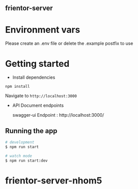 ## frientor-server

<!-- <p align="center">A progressive <a href="http://nodejs.org" target="_blank">Node.js</a> framework for building efficient and scalable server-side applications.</p>
  <p align="center"> -->
<!--
## Description

[Nest](https://github.com/nestjs/nest) framework TypeScript starter repository. -->

# Environment vars

Please create an .env file or delete the .example postfix to use

# Getting started

- Install dependencies

```
npm install
```

Navigate to `http://localhost:3000`

- API Document endpoints

  swagger-ui Endpoint : http://localhost:3000/

## Running the app

```bash
# development
$ npm run start

# watch mode
$ npm run start:dev

```
# frientor-server-nhom5
